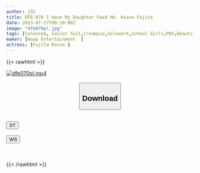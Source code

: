 ```yaml
---
author: j91
title: DFE-070 I Have My Daughter Feed Me. Kozue Fujita
date: 2023-07-27T00:10:00Z
image: "dfe070pl.jpg"
tags: [Censored, Sailor Suit,Creampie,Solowork,School Girls,POV,Beautiful Girl,Facials,Leotard,Evil	]
maker: [Waap Entertainment  ]
actress: [Fujita Kozue ]
---
```



{{< rawhtml >}}

<div class="video" data-videoid="LQ6jp9lBMeSRYg1">
    <a href="javascript:;">
        <img src="https://my.j91.asia/posts/dfe070pl/dfe070pl.jpg" width="WIDTH" height="HEIGHT" alt="dfe070pl.mp4" loading="lazy">
    </a>
</div>

<script type="text/javascript" src="https://j91.asia/asset/on-demand-st.js"></script>

<br>
  <link rel="stylesheet" href="https://j91.asia/asset/bs5.css">
  
  <center>
  <button class="btn btn-primary" type="button" data-bs-toggle="collapse" data-bs-target=".multi-collapse" aria-expanded="false" aria-controls="multiCollapseExample1 multiCollapseExample2"><h2>Download</h2></button></center>
</p>
<div class="row">
  <div class="col">
    <div class="collapse multi-collapse" id="multiCollapseExample1">
      <div class="card card-body">
	      	      <br>
<div class="buttons">  
<a href="https://streamtape.to/v/LQ6jp9lBMeSRYg1"><button class="btn-hover color-3"><i class="fa fa-download"></i> ST</button></a></div>
    </div>
  </div>
</div>
  <div class="col">
    <div class="collapse multi-collapse" id="multiCollapseExample2">
      <div class="card card-body">
	      <br>
<div class="buttons">
    <a href="https://wolfstream.tv/9mupwdczpga5.html"><button class="btn-hover color-9"><i class="fa fa-download"></i> WS</button></a></div>
<br><br>
      </div>
    </div>
  </div>
</div>

{{< /rawhtml >}}